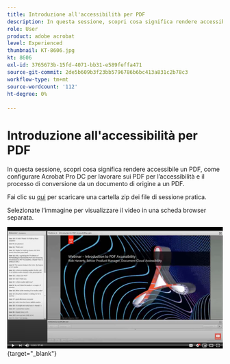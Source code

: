 ```yaml
---
title: Introduzione all'accessibilità per PDF
description: In questa sessione, scopri cosa significa rendere accessibile un PDF, come configurare Acrobat Pro DC per lavorare sui PDF per l’accessibilità e il processo di conversione da un documento di origine a un PDF
role: User
product: adobe acrobat
level: Experienced
thumbnail: KT-8606.jpg
kt: 8606
exl-id: 3765673b-15fd-4071-bb31-e589feffa471
source-git-commit: 2de5b609b3f23bb5796786b6bc413a831c2b78c3
workflow-type: tm+mt
source-wordcount: '112'
ht-degree: 0%

---
```


# Introduzione all&#39;accessibilità per PDF

In questa sessione, scopri cosa significa rendere accessibile un PDF, come configurare Acrobat Pro DC per lavorare sui PDF per l’accessibilità e il processo di conversione da un documento di origine a un PDF.

Fai clic su [qui](../assets/accessibilitysession1.zip) per scaricare una cartella zip dei file di sessione pratica.

Selezionate l’immagine per visualizzare il video in una scheda browser separata.

[![Video della prima sessione](../assets/Accessibilitysession1_YT.png)](https://www.youtube.com/embed/DaadHIWHgzU){target=&quot;_blank&quot;}

